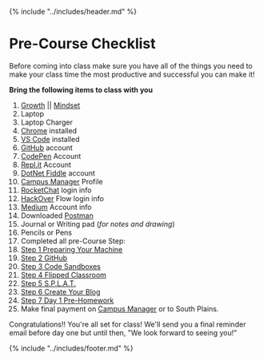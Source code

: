 {% include "../includes/header.md" %}

# Pre-Course Checklist

Before coming into class make sure you have all of the things you need to make your class time the most productive and successful you can make it!

**Bring the following items to class with you**

1. [Growth](https://youtu.be/M1CHPnZfFmU) || [Mindset](https://www.ted.com/talks/carol_dweck_the_power_of_believing_that_you_can_improve)
1. Laptop
1. Laptop Charger
1. [Chrome](https://support.google.com/chrome/answer/95346?co=GENIE.Platform%3DDesktop&hl=en) installed
1. [VS Code](https://code.visualstudio.com/download) installed
1. [GitHub](https://github.com) account
1. [CodePen](https://codepen.io) Account
1. [Repl.it](https://repl.it/repls) Account
1. [DotNet Fiddle](https://dotnetfiddle.net/) account
1. [Campus Manager](https://campus.austincodingacademy.com/) Profile
1. [RocketChat](https://chat.austincodingacademy.com/) login info
1. [HackOver](https://discourse.austincodingacademy.com/) Flow login info
1. [Medium](https://medium.com) Account info
1. Downloaded [Postman](https://www.getpostman.com/downloads/)
1. Journal or Writing pad (*for notes and drawing*)
1. Pencils or Pens
1. Completed all pre-Course Step:
1. [Step 1 Preparing Your Machine](prepareYourMachinePrep.md)
1. [Step 2 GitHub](gitHubPrep.md)
1. [Step 3 Code Sandboxes](codeSandBoxesPrep.md)
1. [Step 4 Flipped Classroom](flippedClassroomPrep.md)
1. [Step 5 S.P.L.A.T.](SplatPrep.md)
1. [Step 6 Create Your Blog](startYourBlogPrep.md)
1. [Step 7 Day 1 Pre-Homework](..01Week/01DayPrep.md)
1. Make final payment on [Campus Manager](https://campus.austincodingacademy.com/) or to South Plains.

Congratulations!! You're all set for class! We'll send you a final reminder email before day one but until then, "We look forward to seeing you!"

{% include "../includes/footer.md" %}